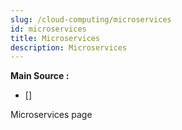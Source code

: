 ```yaml
---
slug: /cloud-computing/microservices
id: microservices
title: Microservices
description: Microservices
---
```


**Main Source :**

- [] 

Microservices page
